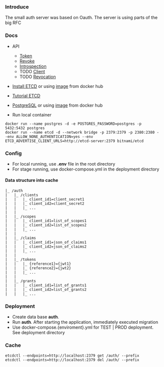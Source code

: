 ### **Introduce**
The small auth server was based on Oauth. The server is using parts of the big RFC
### **Docs**
- API
  - [Token](/docs/get_token.md)
  - [Revoke](/docs/revoke_token.md)
  - [Introspection](/docs/introspect_token.md)
  - TODO [Client](/docs/client.md)
  - TODO [Revocation](/docs/revocation.md)


- [Install ETCD](https://etcd.io/docs/v3.5/install/) or using [image](https://hub.docker.com/r/bitnami/etcd) from docker hub
- [Tutorial ETCD](https://etcd.io/docs/v3.5/tutorials/)
- [PostgreSQL](https://www.postgresql.org/docs/14/index.html) or using [image](https://hub.docker.com/_/postgres) from docker hub
- Run local container 
```shell
docker run --name postgres -d -e POSTGRES_PASSWORD=postgres -p 5432:5432 postgres
docker run --name etcd -d --network bridge -p 2379:2379 -p 2380:2380 --env ALLOW_NONE_AUTHENTICATION=yes --env ETCD_ADVERTISE_CLIENT_URLS=http://etcd-server:2379 bitnami/etcd
```

### **Config**
- For local running, use __.env__ file in the root directory
- For stage running, use docker-compose.yml in the deployment directory

#### **Data structure into cache**
```
|_ /auth 
|   |_ /clients
|   |   |_ client_id1=client_secret1
|   |   |_ client_id2=client_secret2
|   |   |_ ...
|   |
|   |_ /scopes
|   |   |_ client_id1=list_of_scopes1
|   |   |_ client_id2=list_of_scopes2
|   |   |_ ...
|   |
|   |_ /claims
|   |   |_ client_id1=json_of_claims1
|   |   |_ client_id2=json_of_claims2
|   |   |_ ...
|   |
|   |_ /tokens
|   |   |_ {reference1}={jwt1}
|   |   |_ {reference2}={jwt2}
|   |   |_ ...
|   |
|   |_ /grants
|   |   |_ client_id1=list_of_grants1
|   |   |_ client_id2=list_of_grants2
|   |   |_ ...
```

### **Deployment**
- Create data base __auth__. 
- Run __auth__. After starting the application, immediately executed migration
- Use docker-compose.{enviroment}.yml for TEST | PROD deployment. See deployment directory

### **Cache**
 
```shell
etcdctl --endpoints=http://localhost:2379 get /auth/ --prefix
etcdctl --endpoints=http://localhost:2379 del /auth/ --prefix
```